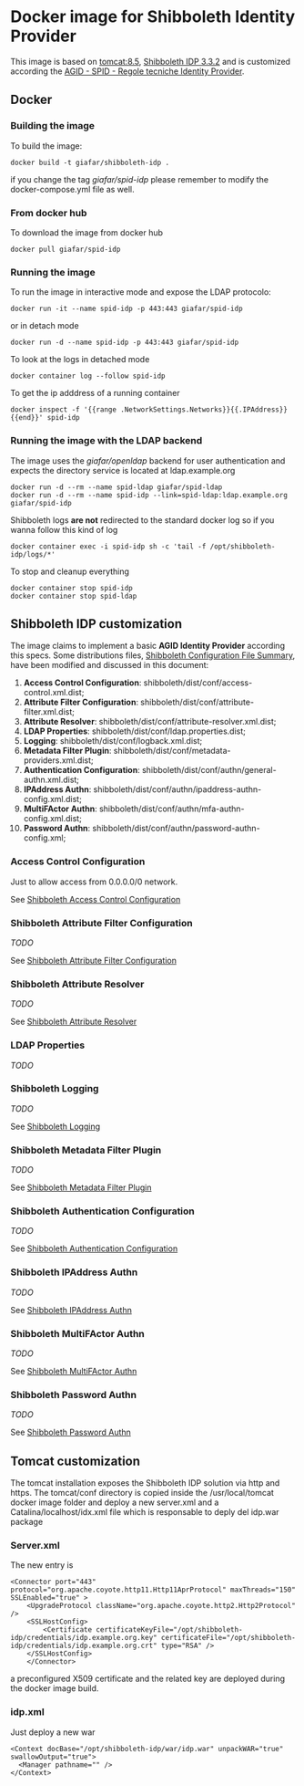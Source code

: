 # Docker image for Shibboleth Identity Provider

This image is based on [tomcat:8.5](https://hub.docker.com/_/tomcat/), [Shibboleth IDP 3.3.2](https://shibboleth.net/downloads/identity-provider/3.3.2/shibboleth-identity-provider-3.3.2.tar.gz) and is customized according the [AGID - SPID - Regole tecniche Identity Provider](http://spid-regole-tecniche.readthedocs.io/en/latest/regole-tecniche-idp.html).

## Docker
### Building the image
To build the image:
```
docker build -t giafar/shibboleth-idp .
```
if you change the tag *giafar/spid-idp* please remember to modify the docker-compose.yml file as well.
### From docker hub
To download the image from docker hub
```
docker pull giafar/spid-idp
```
### Running the image
To run the image in interactive mode and expose the LDAP protocolo:
```
docker run -it --name spid-idp -p 443:443 giafar/spid-idp
```
or in detach mode
```
docker run -d --name spid-idp -p 443:443 giafar/spid-idp
```
To look at the logs in detached mode
```
docker container log --follow spid-idp
```
To get the ip adddress of a running container
```
docker inspect -f '{{range .NetworkSettings.Networks}}{{.IPAddress}}{{end}}' spid-idp
```
### Running the image with the LDAP backend
The image uses the *giafar/openldap* backend for user authentication and expects the directory service is located at ldap.example.org
```
docker run -d --rm --name spid-ldap giafar/spid-ldap
docker run -d --rm --name spid-idp --link=spid-ldap:ldap.example.org giafar/spid-idp
```
Shibboleth logs **are not** redirected to the standard docker log so if you wanna follow this kind of log
```
docker container exec -i spid-idp sh -c 'tail -f /opt/shibboleth-idp/logs/*'
```
To stop and cleanup everything
```
docker container stop spid-idp
docker container stop spid-ldap
```

## Shibboleth IDP customization
The image claims to implement a basic **AGID Identity Provider** according this specs.
Some distributions files, [Shibboleth Configuration File Summary](https://wiki.shibboleth.net/confluence/display/IDP30/ConfigurationFileSummary), have been modified and discussed in this document:
1. **Access Control Configuration**: shibboleth/dist/conf/access-control.xml.dist;
1. **Attribute Filter Configuration**: shibboleth/dist/conf/attribute-filter.xml.dist;
1. **Attribute Resolver**: shibboleth/dist/conf/attribute-resolver.xml.dist;
1. **LDAP Properties**: shibboleth/dist/conf/ldap.properties.dist;
1. **Logging**: shibboleth/dist/conf/logback.xml.dist;
1. **Metadata Filter Plugin**: shibboleth/dist/conf/metadata-providers.xml.dist;
1. **Authentication Configuration**: shibboleth/dist/conf/authn/general-authn.xml.dist;
1. **IPAddress Authn**: shibboleth/dist/conf/authn/ipaddress-authn-config.xml.dist;
1. **MultiFActor Authn**: shibboleth/dist/conf/authn/mfa-authn-config.xml.dist;
1. **Password Authn**: shibboleth/dist/conf/authn/password-authn-config.xml;

### Access Control Configuration
Just to allow access from 0.0.0.0/0 network.

See [Shibboleth Access Control Configuration](https://wiki.shibboleth.net/confluence/display/IDP30/AccessControlConfiguration)

### Shibboleth Attribute Filter Configuration
*TODO*

See [Shibboleth Attribute Filter Configuration](https://wiki.shibboleth.net/confluence/display/IDP30/AttributeFilterConfiguration)

### Shibboleth Attribute Resolver
*TODO*

See [Shibboleth Attribute Resolver](https://wiki.shibboleth.net/confluence/display/IDP30/AttributeResolverConfiguration)

### LDAP Properties
*TODO*

### Shibboleth Logging
*TODO*

See [Shibboleth Logging](https://wiki.shibboleth.net/confluence/display/IDP30/LoggingConfiguration)
### Shibboleth Metadata Filter Plugin
*TODO*

See [Shibboleth Metadata Filter Plugin](https://wiki.shibboleth.net/confluence/display/IDP30/MetadataFilterPlugin)
### Shibboleth Authentication Configuration
*TODO*

See [Shibboleth Authentication Configuration](https://wiki.shibboleth.net/confluence/display/IDP30/AuthenticationConfiguration)
### Shibboleth IPAddress Authn
*TODO*

See [Shibboleth IPAddress Authn](https://wiki.shibboleth.net/confluence/display/IDP30/IPAddressAuthnConfiguration)

### Shibboleth MultiFActor Authn
*TODO*

See [Shibboleth MultiFActor Authn](https://wiki.shibboleth.net/confluence/display/IDP30/MultiFactorAuthnConfiguration)

### Shibboleth Password Authn
*TODO*

See [Shibboleth Password Authn](https://wiki.shibboleth.net/confluence/display/IDP30/PasswordAuthnConfiguration)

## Tomcat customization

The tomcat installation exposes the Shibboleth IDP solution via http and https. The tomcat/conf directory is copied inside the  /usr/local/tomcat docker image folder and deploy a new server.xml and a Catalina/localhost/idx.xml file which is responsable to deply del idp.war package

### Server.xml
The new entry is
```
<Connector port="443" protocol="org.apache.coyote.http11.Http11AprProtocol" maxThreads="150" SSLEnabled="true" >
    <UpgradeProtocol className="org.apache.coyote.http2.Http2Protocol" />
    <SSLHostConfig>
        <Certificate certificateKeyFile="/opt/shibboleth-idp/credentials/idp.example.org.key" certificateFile="/opt/shibboleth-idp/credentials/idp.example.org.crt" type="RSA" />
    </SSLHostConfig>
    </Connector>
```    
a preconfigured X509 certificate and the related key are deployed during the docker image build.

### idp.xml
Just deploy a new war
```
<Context docBase="/opt/shibboleth-idp/war/idp.war" unpackWAR="true" swallowOutput="true">
  <Manager pathname="" />
</Context>
``` 
